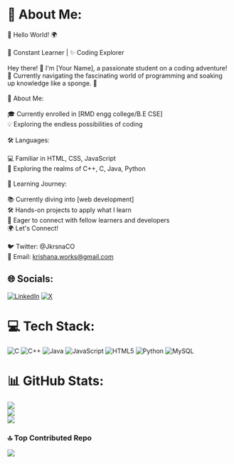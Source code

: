# 💫 About Me:
👋 Hello World! 🌍<br><br>🌱 Constant Learner | ✨ Coding Explorer<br><br>Hey there! 👋 I'm [Your Name], a passionate student on a coding adventure! 🚀 Currently navigating the fascinating world of programming and soaking up knowledge like a sponge. 🧽<br><br>🌈 About Me:<br><br>🎓 Currently enrolled in [RMD engg college/B.E CSE]<br>💡 Exploring the endless possibilities of coding<br><br>🛠️ Languages:<br><br>💻 Familiar in HTML, CSS, JavaScript<br>🚀 Exploring the realms of C++, C, Java, Python<br><br>🌱 Learning Journey:<br><br>📚 Currently diving into [web development]<br>🛠️ Hands-on projects to apply what I learn<br>🤝 Eager to connect with fellow learners and developers<br>🌍 Let's Connect!<br><br>🐦 Twitter: @JkrsnaCO<br>📧 Email: krishana.works@gmail.com<br>


## 🌐 Socials:
[![LinkedIn](https://img.shields.io/badge/LinkedIn-%230077B5.svg?logo=linkedin&logoColor=white)](https://linkedin.com/in/https://www.linkedin.com/in/jkrsnaco/) [![X](https://img.shields.io/badge/X-black.svg?logo=X&logoColor=white)](https://x.com/https://twitter.com/JKrsnaCO) 

# 💻 Tech Stack:
![C](https://img.shields.io/badge/c-%2300599C.svg?style=for-the-badge&logo=c&logoColor=white) ![C++](https://img.shields.io/badge/c++-%2300599C.svg?style=for-the-badge&logo=c%2B%2B&logoColor=white) ![Java](https://img.shields.io/badge/java-%23ED8B00.svg?style=for-the-badge&logo=openjdk&logoColor=white) ![JavaScript](https://img.shields.io/badge/javascript-%23323330.svg?style=for-the-badge&logo=javascript&logoColor=%23F7DF1E) ![HTML5](https://img.shields.io/badge/html5-%23E34F26.svg?style=for-the-badge&logo=html5&logoColor=white) ![Python](https://img.shields.io/badge/python-3670A0?style=for-the-badge&logo=python&logoColor=ffdd54) ![MySQL](https://img.shields.io/badge/mysql-%2300000f.svg?style=for-the-badge&logo=mysql&logoColor=white)
# 📊 GitHub Stats:
![](https://github-readme-stats.vercel.app/api?username=JKrsnaCO&theme=dark&hide_border=false&include_all_commits=true&count_private=false)<br/>
![](https://github-readme-streak-stats.herokuapp.com/?user=JKrsnaCO&theme=dark&hide_border=false)<br/>
![](https://github-readme-stats.vercel.app/api/top-langs/?username=JKrsnaCO&theme=dark&hide_border=false&include_all_commits=true&count_private=false&layout=compact)

### 🔝 Top Contributed Repo
![](https://github-contributor-stats.vercel.app/api?username=JKrsnaCO&limit=5&theme=dark&combine_all_yearly_contributions=true)

<!-- Proudly created with GPRM ( https://gprm.itsvg.in ) -->
